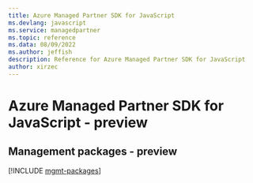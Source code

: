 ```yaml
---
title: Azure Managed Partner SDK for JavaScript
ms.devlang: javascript
ms.service: managedpartner
ms.topic: reference
ms.data: 08/09/2022
ms.author: jeffish
description: Reference for Azure Managed Partner SDK for JavaScript
author: xirzec
---
```

# Azure Managed Partner SDK for JavaScript - preview

## Management packages - preview
[!INCLUDE [mgmt-packages](managed-partner-mgmt-index.md)]
